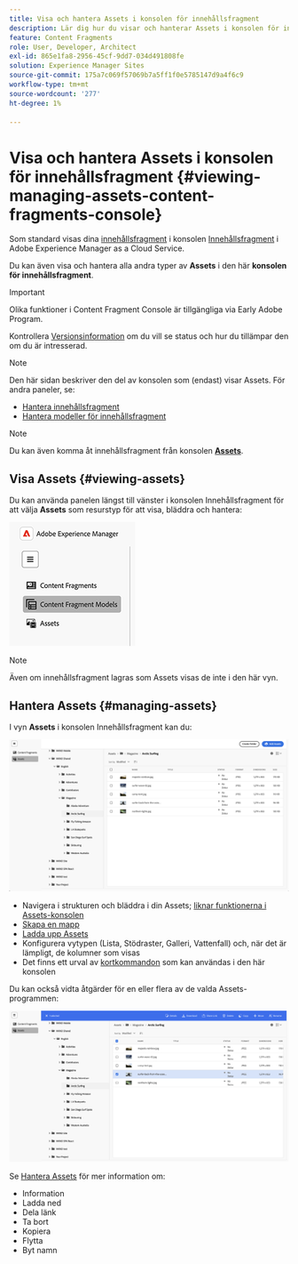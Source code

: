 ```yaml
---
title: Visa och hantera Assets i konsolen för innehållsfragment
description: Lär dig hur du visar och hanterar Assets i konsolen för innehållsfragment i Adobe Experience Manager as a Cloud Service.
feature: Content Fragments
role: User, Developer, Architect
exl-id: 865e1fa8-2956-45cf-9dd7-034d491808fe
solution: Experience Manager Sites
source-git-commit: 175a7c069f57069b7a5ff1f0e5785147d9a4f6c9
workflow-type: tm+mt
source-wordcount: '277'
ht-degree: 1%

---
```


# Visa och hantera Assets i konsolen för innehållsfragment {#viewing-managing-assets-content-fragments-console}

Som standard visas dina [innehållsfragment](/help/sites-cloud/administering/content-fragments/overview.md) i konsolen [Innehållsfragment](/help/sites-cloud/administering/content-fragments/overview.md#content-fragments-console) i Adobe Experience Manager as a Cloud Service.

Du kan även visa och hantera alla andra typer av **Assets** i den här **konsolen för innehållsfragment**.

>[!IMPORTANT]
>
>Olika funktioner i Content Fragment Console är tillgängliga via Early Adobe Program.
>
>Kontrollera [Versionsinformation](/help/release-notes/release-notes-cloud/release-notes-current.md) om du vill se status och hur du tillämpar den om du är intresserad.

>[!NOTE]
>
>Den här sidan beskriver den del av konsolen som (endast) visar Assets. För andra paneler, se:
>
>* [Hantera innehållsfragment](/help/sites-cloud/administering/content-fragments/managing.md)
>* [Hantera modeller för innehållsfragment](/help/sites-cloud/administering/content-fragments/managing-content-fragment-models.md)

>[!NOTE]
>
>Du kan även komma åt innehållsfragment från konsolen **[Assets](/help/assets/overview.md)**.

## Visa Assets {#viewing-assets}

Du kan använda panelen längst till vänster i konsolen Innehållsfragment för att välja **Assets** som resurstyp för att visa, bläddra och hantera:

![Konsolen för innehållsfragment - navigering](/help/sites-cloud/administering/content-fragments/assets/cf-console-assets-navigation.png)

>[!NOTE]
>
>Även om innehållsfragment lagras som Assets visas de inte i den här vyn.

## Hantera Assets {#managing-assets}

I vyn **Assets** i konsolen Innehållsfragment kan du:

![Konsolen för innehållsfragment - bläddra bland resurser](/help/sites-cloud/administering/content-fragments/assets/cf-console-assets-browse.png)

* Navigera i strukturen och bläddra i din Assets; [liknar funktionerna i Assets-konsolen](/help/assets/navigate-assets-view.md)
* [Skapa en mapp](/help/assets/manage-digital-assets.md#creating-folders)
* [Ladda upp Assets](/help/assets/add-delete-assets-view.md)
* Konfigurera vytypen (Lista, Stödraster, Galleri, Vattenfall) och, när det är lämpligt, de kolumner som visas
* Det finns ett urval av [kortkommandon](/help/sites-cloud/administering/content-fragments/keyboard-shortcuts.md) som kan användas i den här konsolen

Du kan också vidta åtgärder för en eller flera av de valda Assets-programmen:

![Konsolen för innehållsfragment - åtgärder för den valda resursen](/help/sites-cloud/administering/content-fragments/assets/cf-console-assets-actions.png)

Se [Hantera Assets](/help/assets/manage-organize-assets-view.md) för mer information om:

* Information
* Ladda ned
* Dela länk
* Ta bort
* Kopiera
* Flytta
* Byt namn
